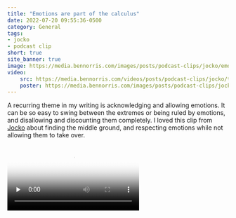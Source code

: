 ```yaml
---
title: "Emotions are part of the calculus"
date: 2022-07-20 09:55:36-0500
category: General
tags:
- jocko
- podcast clip
short: true
site_banner: true
image: https://media.bennorris.com/images/posts/podcast-clips/jocko/emotions-are-part-of-the-calculus.jpg
video:
    src: https://media.bennorris.com/videos/posts/podcast-clips/jocko/take-emotion-into-the-calculus.mov
    poster: https://media.bennorris.com/images/posts/podcast-clips/jocko/emotions-are-part-of-the-calculus.jpg
---
```


A recurring theme in my writing is acknowledging and allowing emotions. It can be so easy to swing between the extremes or being ruled by emotions, and disallowing and discounting them completely. I loved this clip from [Jocko](/tags/jocko/) about finding the middle ground, and respecting emotions while not allowing them to take over.

<div class="embed-responsive embed-responsive-1by1 image-medium">
    <video class="embed-responsive-item" controls="controls" playsinline="playsinline" src="https://media.bennorris.com/videos/posts/podcast-clips/jocko/take-emotion-into-the-calculus.mov" poster="https://media.bennorris.com/images/posts/podcast-clips/jocko/emotions-are-part-of-the-calculus.jpg" preload="none"></video>
</div>
